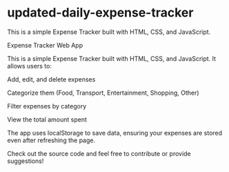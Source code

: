 # updated-daily-expense-tracker
This is a simple Expense Tracker built with HTML, CSS, and JavaScript.

Expense Tracker Web App

This is a simple Expense Tracker built with HTML, CSS, and JavaScript. It allows users to:

Add, edit, and delete expenses

Categorize them (Food, Transport, Entertainment, Shopping, Other)

Filter expenses by category

View the total amount spent

The app uses localStorage to save data, ensuring your expenses are stored even after refreshing the page.

Check out the source code and feel free to contribute or provide suggestions!
